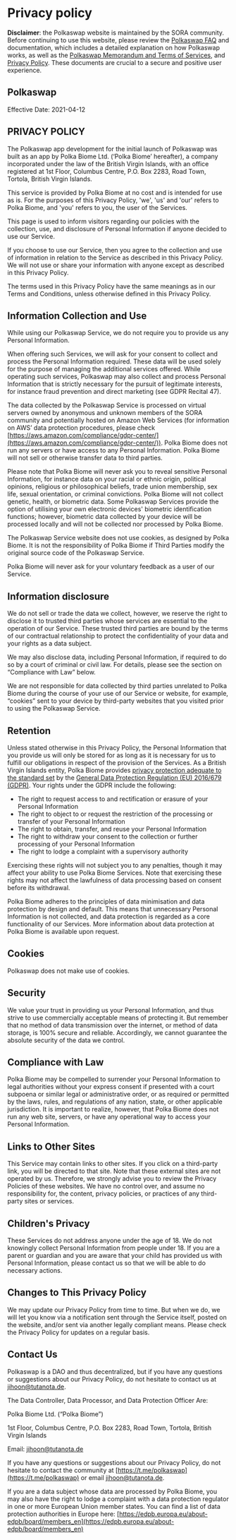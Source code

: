 # Privacy policy

**Disclaimer**: the Polkaswap website is maintained by the SORA community. Before continuing to use this website, please review the [Polkaswap FAQ](https://wiki.sora.org/polkaswap/polkaswap-faq) and documentation, which includes a detailed explanation on how Polkaswap works, as well as the [Polkaswap Memorandum and Terms of Services](https://wiki.sora.org/polkaswap/polkaswap-memorandum-and-terms-of-services.-privacy-policy.), and [Privacy Policy](https://wiki.sora.org/polkaswap/polkaswap-privacy-policy). These documents are crucial to a secure and positive user experience.

## Polkaswap

Effective Date: 2021-04-12

## **PRIVACY POLICY**

The Polkaswap app development for the initial launch of Polkaswap was built as an app by Polka Biome Ltd. (‘Polka Biome’ hereafter), a company incorporated under the law of the British Virgin Islands, with an office registered at 1st Floor, Columbus Centre, P.O. Box 2283, Road Town, Tortola, British Virgin Islands.

This service is provided by Polka Biome at no cost and is intended for use as is. For the purposes of this Privacy Policy, 'we', 'us' and 'our' refers to Polka Biome, and 'you' refers to you, the user of the Services.

This page is used to inform visitors regarding our policies with the collection, use, and disclosure of Personal Information if anyone decided to use our Service.

If you choose to use our Service, then you agree to the collection and use of information in relation to the Service as described in this Privacy Policy. We will not use or share your information with anyone except as described in this Privacy Policy.

The terms used in this Privacy Policy have the same meanings as in our Terms and Conditions, unless otherwise defined in this Privacy Policy.

## **Information Collection and Use**

While using our Polkaswap Service, we do not require you to provide us any Personal Information.

When offering such Services, we will ask for your consent to collect and process the Personal Information required. These data will be used solely for the purpose of managing the additional services offered. While operating such services, Polkaswap may also collect and process Personal Information that is strictly necessary for the pursuit of legitimate interests, for instance fraud prevention and direct marketing (see GDPR Recital 47).

The data collected by the Polkaswap Service is processed on virtual servers owned by anonymous and unknown members of the SORA community and potentially hosted on Amazon Web Services (for information on AWS’ data protection procedures, please check [https://aws.amazon.com/compliance/gdpr-center/](https://aws.amazon.com/compliance/gdpr-center/)). Polka Biome does not run any servers or have access to any Personal Information. Polka Biome will not sell or otherwise transfer data to third parties.

Please note that Polka Biome will never ask you to reveal sensitive Personal Information, for instance data on your racial or ethnic origin, political opinions, religious or philosophical beliefs, trade union membership, sex life, sexual orientation, or criminal convictions. Polka Biome will not collect genetic, health, or biometric data. Some Polkaswap Services provide the option of utilising your own electronic devices' biometric identification functions; however, biometric data collected by your device will be processed locally and will not be collected nor processed by Polka Biome.

The Polkaswap Service website does not use cookies, as designed by Polka Biome. It is not the responsibility of Polka Biome if Third Parties modify the original source code of the Polkaswap Service.

Polka Biome will never ask for your voluntary feedback as a user of our Service.

## **Information disclosure**

We do not sell or trade the data we collect, however, we reserve the right to disclose it to trusted third parties whose services are essential to the operation of our Service. These trusted third parties are bound by the terms of our contractual relationship to protect the confidentiality of your data and your rights as a data subject.

We may also disclose data, including Personal Information, if required to do so by a court of criminal or civil law. For details, please see the section on “Compliance with Law” below.

We are not responsible for data collected by third parties unrelated to Polka Biome during the course of your use of our Service or website, for example, “cookies” sent to your device by third-party websites that you visited prior to using the Polkaswap Service.

## **Retention**

Unless stated otherwise in this Privacy Policy, the Personal Information that you provide us will only be stored for as long as it is necessary for us to fulfill our obligations in respect of the provision of the Services. As a British Virgin Islands entity, Polka Biome provides [privacy protection adequate to the standard set](https://eur-lex.europa.eu/legal-content/EN/TXT/?uri=CELEX%3A32000D0518) by the [General Data Protection Regulation (EU) 2016/679 (GDPR)](https://eur-lex.europa.eu/eli/reg/2016/679/oj). Your rights under the GDPR include the following:

- The right to request access to and rectification or erasure of your Personal Information
- The right to object to or request the restriction of the processing or transfer of your Personal Information
- The right to obtain, transfer, and reuse your Personal Information
- The right to withdraw your consent to the collection or further processing of your Personal Information
- The right to lodge a complaint with a supervisory authority

Exercising these rights will not subject you to any penalties, though it may affect your ability to use Polka Biome Services. Note that exercising these rights may not affect the lawfulness of data processing based on consent before its withdrawal.

Polka Biome adheres to the principles of data minimisation and data protection by design and default. This means that unnecessary Personal Information is not collected, and data protection is regarded as a core functionality of our Services. More information about data protection at Polka Biome is available upon request.

## **Cookies**

Polkaswap does not make use of cookies.

## **Security**

We value your trust in providing us your Personal Information, and thus strive to use commercially acceptable means of protecting it. But remember that no method of data transmission over the internet, or method of data storage, is 100% secure and reliable. Accordingly, we cannot guarantee the absolute security of the data we control.

## **Compliance with Law**

Polka Biome may be compelled to surrender your Personal Information to legal authorities without your express consent if presented with a court subpoena or similar legal or administrative order, or as required or permitted by the laws, rules, and regulations of any nation, state, or other applicable jurisdiction. It is important to realize, however, that Polka Biome does not run any web site, servers, or have any operational way to access your Personal Information.

## **Links to Other Sites**

This Service may contain links to other sites. If you click on a third-party link, you will be directed to that site. Note that these external sites are not operated by us. Therefore, we strongly advise you to review the Privacy Policies of these websites. We have no control over, and assume no responsibility for, the content, privacy policies, or practices of any third-party sites or services.

## **Children's Privacy**

These Services do not address anyone under the age of 18. We do not knowingly collect Personal Information from people under 18. If you are a parent or guardian and you are aware that your child has provided us with Personal Information, please contact us so that we will be able to do necessary actions.

## **Changes to This Privacy Policy**

We may update our Privacy Policy from time to time. But when we do, we will let you know via a notification sent through the Service itself, posted on the website, and/or sent via another legally compliant means. Please check the Privacy Policy for updates on a regular basis.

## **Contact Us**

Polkaswap is a DAO and thus decentralized, but if you have any questions or suggestions about our Privacy Policy, do not hesitate to contact us at [jihoon@tutanota.de](mailto:jihoon@tutanota.de).

The Data Controller, Data Processor, and Data Protection Officer Are:

Polka Biome Ltd. (“Polka Biome”)

1st Floor, Columbus Centre, P.O. Box 2283, Road Town, Tortola, British Virgin Islands

Email: [jihoon@tutanota.de](mailto:jihoon@tutanota.de)

If you have any questions or suggestions about our Privacy Policy, do not hesitate to contact the community at [https://t.me/polkaswap](https://t.me/polkaswap) or email [jihoon@tutanota.de](mailto:jihoon@tutanota.de).

If you are a data subject whose data are processed by Polka Biome, you may also have the right to lodge a complaint with a data protection regulator in one or more European Union member states. You can find a list of data protection authorities in Europe here: [https://edpb.europa.eu/about-edpb/board/members_en](https://edpb.europa.eu/about-edpb/board/members_en)
